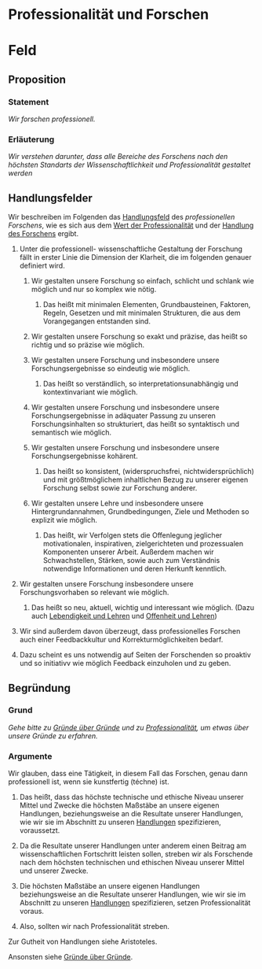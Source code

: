 <!---
   NAME - The NAME of this project is:
ethos

  FILE - The FILENAME of the current file is:
/v5a1.md

  CREATION - This project was CREATED on:
2017-01-28-16:15:00 UTC

  MODIFICATION - This project was last MODIFIED on:
2017-01-28-16:15:00 UTC

  VERSION - The current VERSION of this project is:
<git-commit-hash>-2017-01-28-16:15:00 UTC

  CREATOR(S) - This project was CREATED by:
Michael Czechowski, Martin Maga

  CONTACT - You can CONTACT the creator(s) or developer(s) of this project at:
E-Mail: mail@martinmaga.de

  COPYRIGHT - The COPYRIGHT holder of this project is:
COPYRIGHT (c) 2016 Martin Maga

  LICENSE - This project is LICENSED under the following license:
Martin Maga 2016 CC BY-SA 4.0 https://creativecommons.org

  SUBFILE – This is a SUBFILE! For more INFORMATION on this project go to:
/README.md
--->

# Professionalität und Forschen
# Feld
## Proposition
### Statement
*Wir forschen professionell.*

### Erläuterung
*Wir verstehen darunter, dass alle Bereiche des Forschens nach den höchsten Standarts der Wissenschaftlichkeit und Professionalität gestaltet werden*

## Handlungsfelder
Wir beschreiben im Folgenden das [Handlungsfeld](../synopsis/overview.md) des *professionellen Forschens*, wie es sich aus dem [Wert der Professionalität](../values/v5_professionality.md) und der [Handlung des Forschens](../actions/ai_action.md) ergibt.

1. Unter die professionell- wissenschaftliche Gestaltung der Forschung fällt in erster Linie die Dimension der Klarheit, die im folgenden genauer definiert wird.

    1. Wir gestalten unsere Forschung so einfach, schlicht und schlank wie möglich und nur so komplex wie nötig.

        1. Das heißt mit minimalen Elementen, Grundbausteinen, Faktoren, Regeln, Gesetzen und mit minimalen Strukturen, die aus dem Vorangegangen entstanden sind.

    2. Wir gestalten unsere Forschung so exakt und präzise, das heißt so richtig und so präzise wie möglich.

    3. Wir gestalten unsere Forschung und insbesondere unsere Forschungsergebnisse so eindeutig wie möglich.

        1. Das heißt so verständlich, so interpretationsunabhängig und kontextinvariant wie möglich.

    4. Wir gestalten unsere Forschung und insbesondere unsere Forschungsergebnisse in adäquater Passung zu unseren Forschungsinhalten so strukturiert, das heißt so syntaktisch und semantisch wie möglich.

    5. Wir gestalten unsere Forschung und insbesondere unsere Forschungsergebnisse kohärent.

        1. Das heißt so konsistent, (widerspruchsfrei, nichtwidersprüchlich) und mit größtmöglichem inhaltlichen Bezug zu unserer eigenen Forschung selbst sowie zur Forschung anderer.

    6. Wir gestalten unsere Lehre und insbesondere unsere Hintergrundannahmen, Grundbedingungen, Ziele und Methoden so explizit wie möglich.  

        1. Das heißt, wir Verfolgen stets die Offenlegung jeglicher motivationalen, inspirativen, zielgerichteten und prozessualen Komponenten unserer Arbeit. Außerdem machen wir Schwachstellen, Stärken, sowie auch zum Verständnis notwendige Informationen und deren Herkunft kenntlich.   

2. Wir gestalten unsere Forschung insbesondere unsere Forschungsvorhaben so relevant wie möglich.

    1. Das heißt so neu, aktuell, wichtig und interessant wie möglich. (Dazu auch [Lebendigkeit und Lehren](../contents/fields/v3a2.md) und [Offenheit und Lehren](../contents/v4a2.md))

3. Wir sind außerdem davon überzeugt, dass professionelles Forschen auch einer Feedbackkultur und Korrekturmöglichkeiten bedarf.

  1. Dazu scheint es uns notwendig auf Seiten der Forschenden so proaktiv und so initiativv wie möglich Feedback einzuholen und zu geben.

## Begründung
### Grund
*Gehe bitte zu [Gründe über Gründe](../contents/reasons/reasons.md) und zu [Professionalität](../contents/values/v5_professionality.md), um etwas über unsere Gründe zu erfahren.*

### Argumente
Wir glauben, dass eine Tätigkeit, in diesem Fall das Forschen, genau dann professionell ist, wenn sie kunstfertig (téchne) ist.

1. Das heißt, dass das höchste technische und ethische Niveau unserer Mittel und Zwecke die höchsten Maßstäbe an unsere eigenen Handlungen, beziehungsweise an die Resultate unserer Handlungen, wie wir sie im Abschnitt zu unseren [Handlungen](../actions/ai_action.md) spezifizieren, voraussetzt.

2. Da die Resultate unserer Handlungen unter anderem einen Beitrag am wissenschaftlichen Fortschritt leisten sollen, streben wir als Forschende nach dem höchsten technischen und ethischen Niveau unserer Mittel und unserer Zwecke.

3. Die höchsten Maßstäbe an unsere eigenen Handlungen beziehungsweise an die Resultate unserer Handlungen, wie wir sie im Abschnitt zu unseren [Handlungen](../actions/ai_action.md) spezifizieren, setzen Professionalität voraus.

4. Also, sollten wir nach Professionalität streben.

Zur Gutheit von Handlungen siehe Aristoteles.

Ansonsten siehe [Gründe über Gründe](../contents/reasons/reasons.md).

